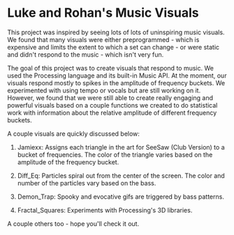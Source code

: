 # Luke and Rohan's Music Visuals

This project was inspired by seeing lots of lots of uninspiring music visuals. We found that many visuals were either preprogrammed - which is expensive and limits the extent to which a set can change - or were static and didn't respond to the music - which isn't very fun.

The goal of this project was to create visuals that respond to music. We used the Processing language and its built-in Music API. At the moment, our visuals respond mostly to spikes in the amplitude of frequency buckets. We experimented with using tempo or vocals but are still working on it. However, we found that we were still able to create really engaging and powerful visuals based on a couple functions we created to do statistical work with information about the relative amplitude of different frequency buckets.

A couple visuals are quickly discussed below:

1. Jamiexx: Assigns each triangle in the art for SeeSaw (Club Version) to a bucket of frequencies. The color of the triangle varies based on the amplitude of the frequency bucket.

2. Diff_Eq: Particles spiral out from the center of the screen. The color and number of the particles vary based on the bass.

3. Demon_Trap: Spooky and evocative gifs are triggered by bass patterns.

4. Fractal_Squares: Experiments with Processing's 3D libraries.

A couple others too - hope you'll check it out.
